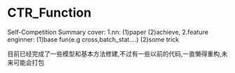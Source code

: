 # CTR_Function
Self-Competition Summary
cover:
  1.nn: 
    (1)paper
    (2)achieve, 
  2.feature enginner:
    (1)base fun(e.g cross,batch_stat....)
    (2)some trick

目前已经完成了一些模型和基本方法修建,不过有一些以前的代码,一直懒得重构,未来可能会打包
